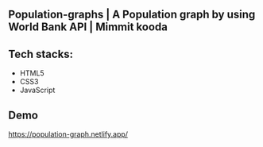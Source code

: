 ## Population-graphs | A Population graph by using World Bank API | Mimmit kooda

## Tech stacks:
- HTML5
- CSS3
- JavaScript

## Demo
https://population-graph.netlify.app/

